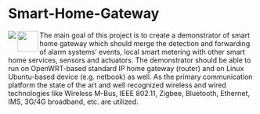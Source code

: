 # Smart-Home-Gateway
<p style="text-align: justify;">
			<a href="url"><img align="left" src="https://cloud.githubusercontent.com/assets/7251912/9324688/d6f00a48-458c-11e5-95eb-202db1b189ad.png" /></a><a href="url"><img align="left" src="https://cloud.githubusercontent.com/assets/7251912/9326003/fbd5ad90-4596-11e5-83a0-a0c820f22a6f.JPG" height="42" width="42" /></a> </p>

The main goal of this project is to create a demonstrator of smart home gateway which should merge the detection and forwarding of alarm systems&rsquo; events, local smart metering with other smart home services, sensors and actuators. The demonstrator should be able to run on OpenWRT-based standard IP home gateway (router) and on Linux Ubuntu-based device (e.g. netbook) as well. As the primary communication platform the state of the art and well recognized wireless and wired technologies like Wireless M-Bus, IEEE 802.11, Zigbee, Bluetooth, Ethernet, IMS, 3G/4G broadband, etc. are utilized.

